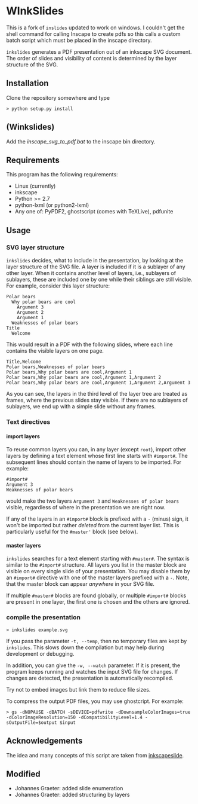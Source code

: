 # WInkSlides

This is a fork of `inslides` updated to work on windows. I couldn't get the shell command for calling Inscape to create pdfs so this calls a custom batch script which must be placed in the inscape directory. 

 `inkslides` generates a PDF presentation out of an inkscape SVG
document. The order of slides and visibility of content is determined
by the layer structure of the SVG. 

## Installation

Clone the repository somewhere and type

```
> python setup.py install
```

## (Winkslides)

Add the *inscape_svg_to_pdf.bat* to the inscape bin directory.  

## Requirements

This program has the following requirements:

  * Linux (currently)
  * inkscape
  * Python >= 2.7
  * python-lxml (or python2-lxml)
  * Any one of: PyPDF2, ghostscript (comes with TeXLive), pdfunite

## Usage

### SVG layer structure

`inkslides` decides, what to include in the presentation, by looking at the 
layer structure of the SVG file. A layer is included if it is a sublayer of 
any other layer. When it contains another level of layers, i.e., sublayers 
of sublayers, these are included one by one while their siblings are still 
visible. For example, consider this layer structure:

```
Polar bears
  Why polar bears are cool
    Argument 3
    Argument 2
    Argument 1
  Weaknesses of polar bears
Title
  Welcome
```

This would result in a PDF with the following slides, where each line contains 
the visible layers on one page.

```
Title,Welcome
Polar bears,Weaknesses of polar bears
Polar bears,Why polar bears are cool,Argument 1
Polar bears,Why polar bears are cool,Argument 1,Argument 2
Polar bears,Why polar bears are cool,Argument 1,Argument 2,Argument 3
```

As you can see, the layers in the third level of the layer tree are treated as 
frames, where the previous slides stay visible. If there are no sublayers of 
sublayers, we end up with a simple slide without any frames.

### Text directives

#### import layers 

To reuse common layers you can, in any layer (except `root`), import 
other layers by defining a text element whose first line starts with `#import#`. 
The subsequent lines should contain the name of layers to be imported. For 
example:

```
#import#
Argument 3
Weaknesses of polar bears
```

would make the two layers `Argument 3` and `Weaknesses of polar bears` visible,
regardless of where in the presentation we are right now. 

If any of the layers in an `#import#` block is prefixed with a `-` (minus) sign, 
it won't be imported but rather _deleted_ from the current layer list. This is 
particularly useful for the `#master'` block (see below).

#### master layers

`inkslides` searches for a text element starting with `#master#`. The syntax is 
similar to the `#import#` structure. All layers you list in the master block are 
visible on every single slide of your presentation. You may disable them by an 
`#import#` directive with one of the master layers prefixed with a `-`. Note, 
that the master block can appear _anywhere_ in your SVG file. 

If multiple `#master#` blocks are found globally, or multiple `#import#` blocks 
are present in one layer, the first one is chosen and the others are ignored. 

### compile the presentation

```
> inkslides example.svg
```

If you pass the parameter `-t, --temp`, then no temporary files are
kept by `inkslides`. This slows down the compilation but may help during 
development or debugging.

In addition, you can give the `-w, --watch` parameter. If it is 
present, the program keeps running and watches the input SVG file for 
changes. If changes are detected, the presentation is automatically recompiled.

Try not to embed images but link them to reduce file sizes.

To compress the output PDF files, you may use ghostcript. For example:

```
> gs -dNOPAUSE -dBATCH -sDEVICE=pdfwrite -dDownsampleColorImages=true -dColorImageResolution=150 -dCompatibilityLevel=1.4 -sOutputFile=$output $input

```

## Acknowledgements

The idea and many concepts of this script are taken from 
[inkscapeslide](https://github.com/abourget/inkscapeslide).

## Modified

  * Johannes Graeter: added slide enumeration
  * Johannes Graeter: added structuring by layers

